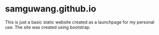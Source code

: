 samguwang.github.io
===================

This is just a basic static website created as a launchpage for my personal use. The site was created using bootstrap.
